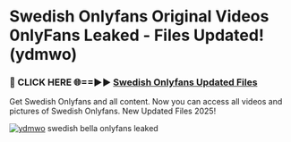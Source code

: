 # Swedish Onlyfans Original Videos 0nlyFans Leaked - Files Updated! (ydmwo)

<h3>🔴 CLICK HERE 🌐==►► <a href="https://tinyurl.com/3hn5wdd3" rel="nofollow">Swedish Onlyfans Updated Files</a></h3>

Get Swedish Onlyfans and all content. Now you can access all videos and pictures of Swedish Onlyfans. New Updated Files 2025!

[![ydmwo](https://i.imgur.com/4HnBqBT.gif)](https://tinyurl.com/3hn5wdd3)
swedish bella onlyfans leaked